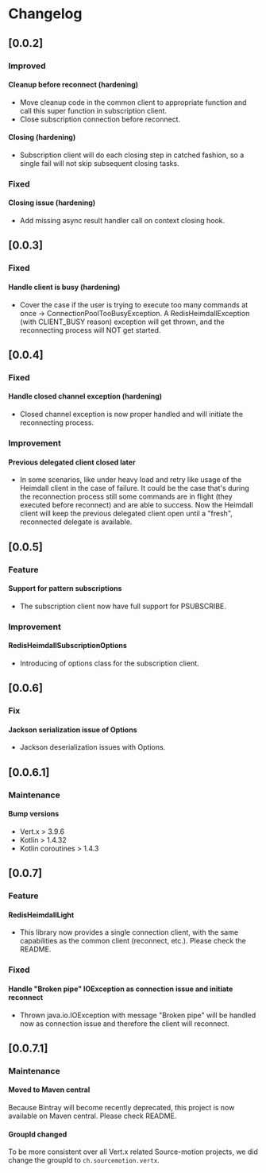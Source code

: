 # Changelog

## [0.0.2]
### Improved
#### Cleanup before reconnect (hardening)
- Move cleanup code in the common client to appropriate function and call this super function in subscription client.
- Close subscription connection before reconnect.  
#### Closing (hardening)
- Subscription client will do each closing step in catched fashion, so a single fail will not skip subsequent closing tasks.
### Fixed
#### Closing issue (hardening)
- Add missing async result handler call on context closing hook.

## [0.0.3]
### Fixed
#### Handle client is busy (hardening)
- Cover the case if the user is trying to execute too many commands at once -> ConnectionPoolTooBusyException. 
A RedisHeimdallException (with CLIENT_BUSY reason) exception will get thrown, and the reconnecting process will NOT get started.
 
## [0.0.4]
### Fixed
#### Handle closed channel exception (hardening)
- Closed channel exception is now proper handled and will initiate the reconnecting process.
### Improvement
#### Previous delegated client closed later
- In some scenarios, like under heavy load and retry like usage of the Heimdall client in the case of failure. It could be
the case that's during the reconnection process still some commands are in flight (they executed before reconnect) and are able to success.
Now the Heimdall client will keep the previous delegated client open until a "fresh", reconnected delegate is available.
 
## [0.0.5]
### Feature
#### Support for pattern subscriptions
- The subscription client now have full support for PSUBSCRIBE.
### Improvement
#### RedisHeimdallSubscriptionOptions
- Introducing of options class for the subscription client.
 
## [0.0.6]
### Fix
#### Jackson serialization issue of Options
- Jackson deserialization issues with Options.

## [0.0.6.1]
### Maintenance
#### Bump versions
- Vert.x > 3.9.6
- Kotlin > 1.4.32
- Kotlin coroutines > 1.4.3

## [0.0.7]
### Feature
#### RedisHeimdallLight
- This library now provides a single connection client, with the same capabilities as the common client (reconnect, etc.).
Please check the README.
### Fixed
#### Handle "Broken pipe" IOException as connection issue and initiate reconnect
- Thrown java.io.IOException with message "Broken pipe" will be handled now as connection issue and therefore the client 
  will reconnect.

## [0.0.7.1]
### Maintenance
#### Moved to Maven central
Because Bintray will become recently deprecated, this project is now available on Maven central. Please check README.
#### GroupId changed
To be more consistent over all Vert.x related Source-motion projects, we did change the groupId to `ch.sourcemotion.vertx`. 

